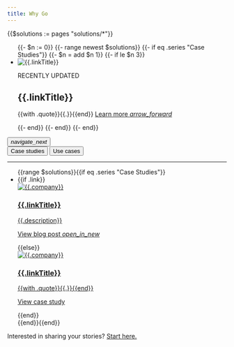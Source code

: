 ```yaml
---
title: Why Go
---
```


{{$solutions := pages "solutions/*"}}
<section class="Solutions-headline">
  <div class="GoCarousel" id="SolutionsHeroCarousel-carousel">
    <div class="GoCarousel-controlsContainer">
      <div class="GoCarousel-wrapper SolutionsHeroCarousel-wrapper">
        <ul class="js-solutionsHeroCarouselSlides SolutionsHeroCarousel-slides">
          {{- $n := 0}}
          {{- range newest $solutions}}
            {{- if eq .series "Case Studies"}}
              {{- $n = add $n 1}}
              {{- if le $n 3}}
              <li class="SolutionsHeroCarousel-slide">
                <div class="Solutions-headlineImg">
                  <img
                    src="/images/{{.carouselImgSrc}}"
                    alt="{{.linkTitle}}"
                  />
                </div>
                <div class="Solutions-headlineText">
                  <p class="Solutions-headlineNotification">RECENTLY UPDATED</p>
                  <h2>
                    {{.linkTitle}}
                  </h2>
                  <p class="Solutions-headlineBody">
                    {{with .quote}}{{.}}{{end}}
                    <a href="{{.Path}}"
                      >Learn more
                      <i class="material-icons Solutions-forwardArrowIcon"
                        >arrow_forward</i
                      >
                    </a>
                  </p>
                </div>
              </li>
              {{- end}}
            {{- end}}
          {{- end}}
        </ul>
      </div>
      <button
        class="js-solutionsHeroCarouselPrev GoCarousel-controlPrev GoCarousel-controlPrev-solutionsHero"
        hidden
      >
        <i class="GoCarousel-icon material-icons">navigate_before</i>
      </button>
      <button
        class="js-solutionsHeroCarouselNext GoCarousel-controlNext GoCarousel-controlNext-solutionsHero"
      >
        <i class="GoCarousel-icon material-icons">navigate_next</i>
      </button>
    </div>
  </div>
</section>
<section class="Solutions-useCases">
  <div class="Container">
    <div class="SolutionsTabs-tabList js-solutionsTabs" role="tablist">
      <button
        role="tab"
        aria-selected="true"
        class="SolutionsTabs-tab"
        id="btn-companies"
        aria-controls="tab-companies"
      >
        Case studies
      </button>
      <button
        role="tab"
        aria-selected="false"
        class="SolutionsTabs-tab"
        id="btn-tech"
        aria-controls="tab-tech"
      >
        Use cases
      </button>
      <hr />
    </div>
    <ul
      class="js-solutionsList Solutions-cardList"
      aria-expanded="true"
      aria-labelledby="btn-companies"
      id="tab-companies"
      role="tabpanel"
      tabindex="0"
    >
      {{range $solutions}}{{if eq .series "Case Studies"}}
      <li class="Solutions-card">
        {{if .link}}
        <a
          href="{{.link}}"
          target="_blank"
          rel="noopener"
          class="Solutions-useCaseLink"
        >
          <div
            class="Solutions-useCaseLogo Solutions-useCaseLogo--{{.company}}"
          >
            <img
              loading="lazy"
              alt="{{.company}}"
              src="/images/logos/{{.logoSrc}}"
            />
          </div>
          <div class="Solutions-useCaseBody">
            <h3 class="Solutions-useCaseTitle">{{.linkTitle}}</h3>
            <p class="Solutions-useCaseDescription">
              {{.description}}
            </p>
          </div>
          <p class="Solutions-useCaseAction">
            View blog post
            <i class="material-icons Solutions-forwardArrowIcon">open_in_new</i>
          </p>
        </a>
        {{else}}
        <a href="{{.Path}}" class="Solutions-useCaseLink">
          <div class="Solutions-useCaseLogo">
            <img
              loading="lazy"
              alt="{{.company}}"
              src="/images/logos/{{.logoSrc}}"
            />
          </div>
          <div class="Solutions-useCaseBody">
            <h3 class="Solutions-useCaseTitle">{{.linkTitle}}</h3>
            <p class="Solutions-useCaseDescription">
              {{with .quote}}{{.}}{{end}}
            </p>
          </div>
          <p class="Solutions-useCaseAction">View case study</p>
        </a>
        {{end}}
      </li>
      {{end}}{{end}}
    </ul>
    <ul
      class="js-solutionsList Solutions-cardList"
      aria-expanded="false"
      aria-labelledby="btn-tech"
      id="tab-tech"
      role="tabpanel"
      tabindex="0"
      hidden
    >
      {{range newest $solutions}}{{if eq .series "Use Cases"}}
      <li class="Solutions-card">
        <a href="{{.Path}}" class="Solutions-useCaseLink">
          <div class="Solutions-useCaseLogo">
            {{$icon := .icon}}{{if $icon}}
            <img
              loading="lazy"
              alt="{{$icon.alt}}"
              src="{{.Dir}}/{{$icon.file}}"
            />
            {{end}}
          </div>
          <div class="Solutions-useCaseBody">
            <h3 class="Solutions-useCaseTitle">{{.linkTitle}}</h3>
            <p class="Solutions-useCaseDescription">
              {{.description}}
            </p>
          </div>
          <p class="Solutions-useCaseAction">
            Learn More
          </p>
        </a>
      </li>
      {{end}}{{end}}
    </ul>
    <div class="Solutions-footer">
      <p>
        Interested in sharing your stories?
        <a
          target="_blank"
          rel="noopener"
          href="https://docs.google.com/forms/d/e/1FAIpQLSdRomKkA2zWQF4UTIYWLVYfjKvOHGA32RjnfavVhqY06yrZTQ/viewform"
        >
          Start here.
        </a>
      </p>
    </div>
  </div>
</section>
